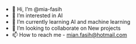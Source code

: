 - 👋 Hi, I’m @mia-fasih
- 👀 I’m interested in AI
- 🌱 I’m currently learning AI and machine learning
- 💞️ I’m looking to collaborate on New projects
- 📫 How to reach me - mian.fasih@hotmail.com

<!---
mia-fasih/mia-fasih is a ✨ special ✨ repository because its `README.md` (this file) appears on your GitHub profile.
You can click the Preview link to take a look at your changes.
--->
